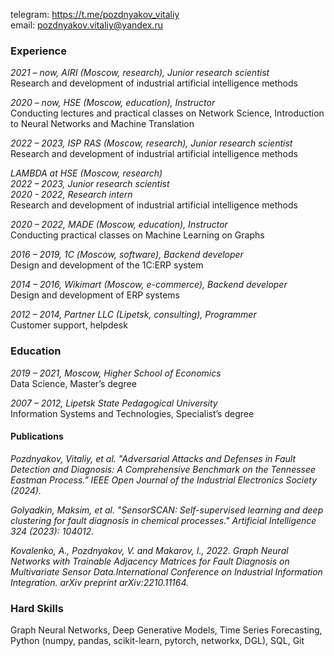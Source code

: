 telegram: <https://t.me/pozdnyakov_vitaliy>\
email: <pozdnyakov.vitaliy@yandex.ru>

### Experience

*2021 – now, AIRI (Moscow, research), Junior research scientist*\
Research and development of industrial artificial intelligence methods

*2020 – now, HSE (Moscow, education), Instructor*\
Conducting lectures and practical classes on Network Science, Introduction to Neural Networks and Machine Translation

*2022 – 2023, ISP RAS (Moscow, research), Junior research scientist*\
Research and development of industrial artificial intelligence methods

*LAMBDA at HSE (Moscow, research)*\
*2022 – 2023, Junior research scientist*\
*2020 - 2022, Research intern*\
Research and development of industrial artificial intelligence methods

*2020 – 2022, MADE (Moscow, education), Instructor*\
Conducting practical classes on Machine Learning on Graphs

*2016 – 2019, 1С (Moscow, software), Backend developer*\
Design and development of the 1C:ERP system

*2014 – 2016, Wikimart (Moscow, e-commerce), Backend developer*\
Design and development of ERP systems

*2012 – 2014, Partner LLC (Lipetsk, consulting), Programmer*\
Customer support, helpdesk

### Education
*2019 – 2021, Moscow, Higher School of Economics*\
Data Science, Master’s degree

*2007 – 2012, Lipetsk State Pedagogical University*\
Information Systems and Technologies, Specialist’s degree

#### Publications

*Pozdnyakov, Vitaliy, et al. "Adversarial Attacks and Defenses in Fault Detection and Diagnosis: A Comprehensive Benchmark on the Tennessee Eastman Process." IEEE Open Journal of the Industrial Electronics Society (2024).*

*Golyadkin, Maksim, et al. "SensorSCAN: Self-supervised learning and deep clustering for fault diagnosis in chemical processes." Artificial Intelligence 324 (2023): 104012.*

*Kovalenko, A., Pozdnyakov, V. and Makarov, I., 2022. Graph Neural Networks with Trainable Adjacency Matrices for Fault Diagnosis on Multivariate Sensor Data.International Conference on Industrial Information Integration. arXiv preprint arXiv:2210.11164.*

### Hard Skills
Graph Neural Networks, Deep Generative Models, Time Series Forecasting, Python (numpy, pandas, scikit-learn, pytorch, networkx, DGL), SQL, Git
